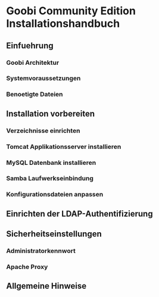 Goobi Community Edition Installationshandbuch
=============================================

Einfuehrung
-----------

### Goobi Architektur

### Systemvoraussetzungen

### Benoetigte Dateien

Installation vorbereiten
------------------------

### Verzeichnisse einrichten

### Tomcat Applikationsserver installieren

### MySQL Datenbank installieren

### Samba Laufwerkseinbindung

### Konfigurationsdateien anpassen 

Einrichten der LDAP-Authentifizierung
-------------------------------------

Sicherheitseinstellungen
------------------------

### Administratorkennwort

### Apache Proxy

Allgemeine Hinweise
-------------------

